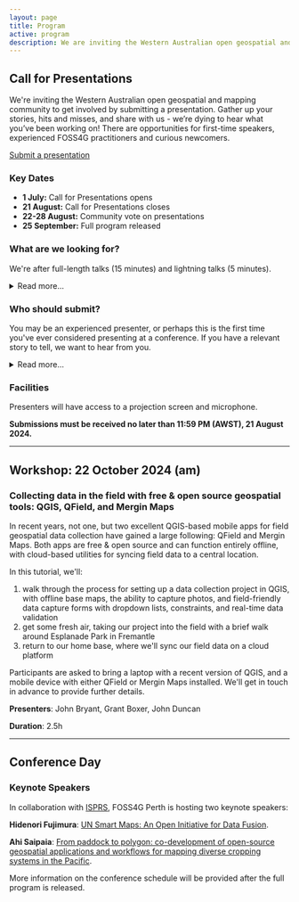 ```yaml
---
layout: page
title: Program
active: program
description: We are inviting the Western Australian open geospatial and mapping community to get involved by submitting a presentation.
---
```


## Call for Presentations

We're inviting the Western Australian open geospatial and mapping community to get involved by submitting a presentation. Gather up your stories, hits and misses, and share with us - we’re dying to hear what you’ve been working on! There are opportunities for first-time speakers, experienced FOSS4G practitioners and curious newcomers.

<div class="submit-button">
    <div class="button_wrapper center">
        <a href="https://docs.google.com/forms/d/e/1FAIpQLSdOe9lRcGNbMeL8Zu-lP0Ls-JVWghQYErXy-1ttJ_79KHgktQ/viewform?usp=sf_link" class="btn" target="_blank" rel="noreferrer">Submit a presentation</a>
    </div>
</div>

### Key Dates

* **1 July:** Call for Presentations opens
* **21 August:** Call for Presentations closes
* **22-28 August:** Community vote on presentations
* **25 September:** Full program released

### What are we looking for?

We're after full-length talks (15 minutes) and lightning talks (5 minutes).

<details>
    <summary>Read more...</summary>
    {% include_relative read_more/looking_for.html %}
</details>

### Who should submit?

You may be an experienced presenter, or perhaps this is the first time you've ever considered presenting at a conference. If you have a relevant story to tell, we want to hear from you.

<details>
    <summary>Read more...</summary>
    {% include_relative read_more/submit_who.html %}
</details>

### Facilities

Presenters will have access to a projection screen and microphone.

**Submissions must be received no later than 11:59 PM (AWST), 21 August 2024.**

<div id="workshop"></div>
<hr>

## Workshop: 22 October 2024 (am)

### Collecting data in the field with free & open source geospatial tools: QGIS, QField, and Mergin Maps


In recent years, not one, but two excellent QGIS-based mobile apps for field geospatial data collection have gained a large following: QField and Mergin Maps. Both apps are free & open source and can function entirely offline, with cloud-based utilities for syncing field data to a central location.

In this tutorial, we'll:

1. walk through the process for setting up a data collection project in QGIS, with offline base maps, the ability to capture photos, and field-friendly data capture forms with dropdown lists, constraints, and real-time data validation
2. get some fresh air, taking our project into the field with a brief walk around Esplanade Park in Fremantle
3. return to our home base, where we'll sync our field data on a cloud platform

Participants are asked to bring a laptop with a recent version of QGIS, and a mobile device with either QField or Mergin Maps installed. We'll get in touch in advance to provide further details.



**Presenters**: John Bryant, Grant Boxer, John Duncan

**Duration**: 2.5h

<hr>

## Conference Day

### Keynote Speakers

In collaboration with <a href="https://www.isprs.org/tc4-symposium2024/index.html" target="_blank" rel="noreferrer">ISPRS</a>, FOSS4G Perth is hosting two keynote speakers:

**Hidenori Fujimura**: <a href="https://www.isprs.org/tc4-symposium2024/speakers.html" target="_blank" rel="noreferrer">UN Smart Maps: An Open Initiative for Data Fusion</a>.

**Ahi Saipaia**: <a href="https://www.isprs.org/tc4-symposium2024/speakers.html" target="_blank" rel="noreferrer">From paddock to polygon: co-development of open-source geospatial applications and workflows for mapping diverse cropping systems in the Pacific</a>.

More information on the conference schedule will be provided after the full program is released.
